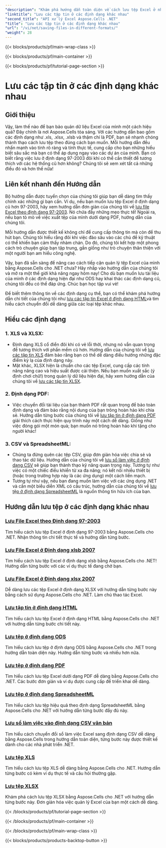 ```yaml
---
"description": "Khám phá hướng dẫn toàn diện về cách lưu tệp Excel ở nhiều định dạng khác nhau bằng Aspose.Cells cho .NET. Nâng cao kỹ năng Excel của bạn."
"linktitle": "Lưu các tập tin ở các định dạng khác nhau"
"second_title": "API xử lý Excel Aspose.Cells .NET"
"title": "Lưu các tập tin ở các định dạng khác nhau"
"url": "/vi/net/saving-files-in-different-formats/"
"weight": 28
---
```


{{< blocks/products/pf/main-wrap-class >}}

{{< blocks/products/pf/main-container >}}

{{< blocks/products/pf/tutorial-page-section >}}

# Lưu các tập tin ở các định dạng khác nhau

## Giới thiệu

Vậy, làm thế nào để bạn bảo quản dữ liệu Excel của mình một cách hiệu quả? Đây chính là nơi Aspose.Cells tỏa sáng. Với các hướng dẫn bao gồm các định dạng như .xls, .xlsx, .xlsb và thậm chí là PDF, bạn sẽ nhanh chóng thành thạo cách lưu tệp theo đúng cách bạn muốn. Mỗi hướng dẫn đều nhấn mạnh vào tính rõ ràng và tính thực tế, cung cấp cho bạn những hiểu biết sâu sắc mà bạn có thể áp dụng ngay vào các dự án của mình. Bạn có biết rằng việc lưu ở định dạng 97-2003 đôi khi có thể cần thiết để tương thích với các hệ thống cũ hơn không? Chúng tôi sẽ xem xét tất cả những điều đó và hơn thế nữa!

## Liên kết nhanh đến Hướng dẫn
Bộ hướng dẫn được tuyển chọn của chúng tôi giúp bạn dễ dàng tìm thấy chính xác những gì bạn cần. Ví dụ, nếu bạn muốn lưu tệp Excel ở định dạng cũ hơn 97-2003, hãy xem hướng dẫn đơn giản của chúng tôi về [lưu file Excel theo định dạng 97-2003](./save-excel-file-in-97-2003-format/). Nó chứa đầy những mẹo thực tế! Ngoài ra, nếu bạn tò mò về việc xuất tệp của mình dưới dạng PDF, hướng dẫn của chúng tôi.

Mỗi hướng dẫn được thiết kế không chỉ để cung cấp thông tin mà còn để thu hút bạn. Chúng tôi hiểu rằng đôi khi việc đào sâu vào các chủ đề kỹ thuật có thể khiến bạn cảm thấy nhàm chán. Do đó, chúng tôi kết hợp một phong cách trò chuyện giúp bạn tập trung, gần giống như trò chuyện thân thiện với một người bạn am hiểu công nghệ.

Vậy, bạn đã sẵn sàng để nâng cao cách tiếp cận quản lý tệp Excel của mình bằng Aspose.Cells cho .NET chưa? Hãy nhấp vào hướng dẫn của chúng tôi và mở ra một thế giới khả năng ngay hôm nay! Cho dù bạn muốn lưu tài liệu của mình ở các định dạng hiện đại như ODS hay khai thác các định dạng cũ, chúng tôi đều có thể đáp ứng. Chúc bạn học tập vui vẻ! 

Để biết thêm thông tin về các định dạng cụ thể, bạn có thể khám phá hướng dẫn chi tiết của chúng tôi như [lưu các tập tin Excel ở định dạng HTML](./save-file-in-html-format/)và tìm hiểu cách chuyển đổi dễ dàng giữa các loại tệp khác nhau.

## Hiểu các định dạng

### 1. XLS và XLSX: 
- Định dạng XLS cổ điển đôi khi có vẻ lỗi thời, nhưng nó vẫn quan trọng để tương thích với phần mềm cũ hơn. Hướng dẫn của chúng tôi về [lưu các tập tin XLS](./save-xls-file/) đảm bảo rằng bạn có thể dễ dàng điều hướng những đặc điểm kỳ lạ của định dạng này. 
- Mặt khác, XLSX hiện là chuẩn cho các tệp Excel, cung cấp các tính năng nâng cao và hiệu suất được cải thiện. Nếu bạn muốn xuất sắc (ý định chơi chữ!) trong quản lý dữ liệu hiện đại, hãy xem hướng dẫn của chúng tôi về [lưu các tập tin XLSX](./save-xlsx-file/).

### 2. Định dạng PDF:
- Việc chuyển đổi tài liệu của bạn thành PDF rất quan trọng để bảo toàn định dạng và đảm bảo rằng nội dung của bạn trông hoàn hảo khi chia sẻ. Hướng dẫn từng bước của chúng tôi về [lưu tập tin ở định dạng PDF](./save-file-in-pdf-format/) giải thích cách thực hiện quy trình này một cách dễ dàng. Giống như việc đóng gói một món quà; bạn muốn nó trông hoàn hảo khi tặng cho người khác!

### 3. CSV và SpreadsheetML:
- Chúng ta đừng quên các tệp CSV, giúp đơn giản hóa việc chia sẻ và thao tác dữ liệu. Hướng dẫn của chúng tôi về [lưu sổ làm việc ở định dạng CSV](./save-workbook-to-text-csv-format/) sẽ giúp bạn thành thạo kỹ năng quan trọng này. Tương tự như việc có một chiếc điều khiển từ xa đa năng; nó kết nối nhiều thiết bị (hoặc trong trường hợp này là các ứng dụng) một cách liền mạch.
- Tương tự như vậy, nếu bạn đang muốn làm việc với các ứng dụng .NET và cần một biểu diễn XML có cấu trúc, hướng dẫn của chúng tôi về [lưu tệp ở định dạng SpreadsheetML](./save-file-in-spreadsheetml-format/) là nguồn thông tin hữu ích của bạn.

## Hướng dẫn lưu tệp ở các định dạng khác nhau
### [Lưu File Excel theo Định dạng 97-2003](./save-excel-file-in-97-2003-format/)
Tìm hiểu cách lưu tệp Excel ở định dạng 97-2003 bằng Aspose.Cells cho .NET. Nhận thông tin chi tiết thực tế và hướng dẫn từng bước.
### [Lưu File Excel ở Định dạng xlsb 2007](./save-excel-file-in-2007-xlsb-format/)
Tìm hiểu cách lưu tệp Excel ở định dạng xlsb bằng Aspose.Cells cho .NET! Hướng dẫn từng bước với các ví dụ thực tế đang chờ bạn.
### [Lưu File Excel ở Định dạng xlsx 2007](./save-excel-file-in-2007-xlsx-format/)
Dễ dàng lưu các tệp Excel ở định dạng XLSX với hướng dẫn từng bước này bằng cách sử dụng Aspose.Cells cho .NET. Làm chủ thao tác Excel.
### [Lưu tập tin ở định dạng HTML](./save-file-in-html-format/)
Tìm hiểu cách lưu tệp Excel ở định dạng HTML bằng Aspose.Cells cho .NET với hướng dẫn từng bước chi tiết này.
### [Lưu tệp ở định dạng ODS](./save-file-in-ods-format/)
Tìm hiểu cách lưu tệp ở định dạng ODS bằng Aspose.Cells cho .NET trong hướng dẫn toàn diện này. Hướng dẫn từng bước và nhiều hơn nữa.
### [Lưu tệp ở định dạng PDF](./save-file-in-pdf-format/)
Tìm hiểu cách lưu tệp Excel dưới dạng PDF dễ dàng bằng Aspose.Cells cho .NET. Các bước đơn giản và ví dụ được cung cấp để triển khai dễ dàng.
### [Lưu tệp ở định dạng SpreadsheetML](./save-file-in-spreadsheetml-format/)
Tìm hiểu cách lưu tệp hiệu quả theo định dạng SpreadsheetML bằng Aspose.Cells cho .NET với hướng dẫn từng bước đầy đủ này.
### [Lưu sổ làm việc vào định dạng CSV văn bản](./save-workbook-to-text-csv-format/)
Tìm hiểu cách chuyển đổi sổ làm việc Excel sang định dạng CSV dễ dàng bằng Aspose.Cells trong hướng dẫn toàn diện, từng bước này được thiết kế dành cho các nhà phát triển .NET.
### [Lưu tệp XLS](./save-xls-file/)
Tìm hiểu cách lưu tệp XLS dễ dàng bằng Aspose.Cells cho .NET. Hướng dẫn từng bước có kèm ví dụ thực tế và câu hỏi thường gặp.
### [Lưu tệp XLSX](./save-xlsx-file/)
Khám phá cách lưu tệp XLSX bằng Aspose.Cells cho .NET với hướng dẫn từng bước này. Đơn giản hóa việc quản lý Excel của bạn một cách dễ dàng.

{{< /blocks/products/pf/tutorial-page-section >}}

{{< /blocks/products/pf/main-container >}}

{{< /blocks/products/pf/main-wrap-class >}}

{{< blocks/products/products-backtop-button >}}